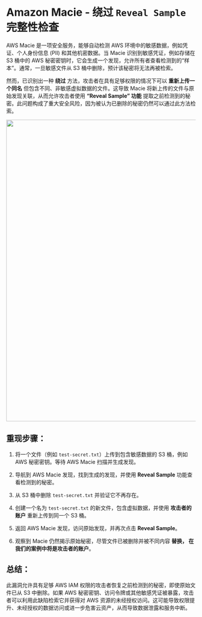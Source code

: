 # Amazon Macie - 绕过 `Reveal Sample` 完整性检查

AWS Macie 是一项安全服务，能够自动检测 AWS 环境中的敏感数据，例如凭证、个人身份信息 (PII) 和其他机密数据。当 Macie 识别到敏感凭证，例如存储在 S3 桶中的 AWS 秘密密钥时，它会生成一个发现，允许所有者查看检测到的“样本”。通常，一旦敏感文件从 S3 桶中删除，预计该秘密将无法再被检索。

然而，已识别出一种 **绕过** 方法，攻击者在具有足够权限的情况下可以 **重新上传一个同名** 但包含不同、非敏感虚拟数据的文件。这导致 Macie 将新上传的文件与原始发现关联，从而允许攻击者使用 **“Reveal Sample” 功能** 提取之前检测到的秘密。此问题构成了重大安全风险，因为被认为已删除的秘密仍然可以通过此方法检索。

<img src="https://github.com/user-attachments/assets/c44228ae-12cd-41bd-9a04-57f503a63281" height="800" width="auto"/>

## 重现步骤：

1. 将一个文件（例如 `test-secret.txt`）上传到包含敏感数据的 S3 桶，例如 AWS 秘密密钥。等待 AWS Macie 扫描并生成发现。

2. 导航到 AWS Macie 发现，找到生成的发现，并使用 **Reveal Sample** 功能查看检测到的秘密。

3. 从 S3 桶中删除 `test-secret.txt` 并验证它不再存在。

4. 创建一个名为 `test-secret.txt` 的新文件，包含虚拟数据，并使用 **攻击者的账户** 重新上传到同一个 S3 桶。

5. 返回 AWS Macie 发现，访问原始发现，并再次点击 **Reveal Sample**。

6. 观察到 Macie 仍然揭示原始秘密，尽管文件已被删除并被不同内容 **替换， 在我们的案例中将是攻击者的账户**。

## 总结：

此漏洞允许具有足够 AWS IAM 权限的攻击者恢复之前检测到的秘密，即使原始文件已从 S3 中删除。如果 AWS 秘密密钥、访问令牌或其他敏感凭证被暴露，攻击者可以利用此缺陷检索它并获得对 AWS 资源的未经授权访问。这可能导致权限提升、未经授权的数据访问或进一步危害云资产，从而导致数据泄露和服务中断。
